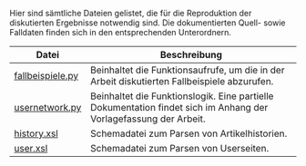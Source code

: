 Hier sind sämtliche Dateien gelistet, die für die Reproduktion der diskutierten Ergebnisse notwendig sind. Die dokumentierten Quell- sowie Falldaten finden sich in den entsprechenden Unterordnern.

| Datei                                | Beschreibung                                                                                                     |
| ------------------------------------ | ---------------------------------------------------------------------------------------------------------------- |
| [fallbeispiele.py](fallbeispiele.py) | Beinhaltet die Funktionsaufrufe, um die in der Arbeit diskutierten Fallbeispiele abzurufen.                      |
| [usernetwork.py](usernetwork.py)     | Beinhaltet die Funktionslogik. Eine partielle Dokumentation findet sich im Anhang der Vorlagefassung der Arbeit. |
| [history.xsl](history.xsl)           | Schemadatei zum Parsen von Artikelhistorien.                                                                     |
| [user.xsl](user.xsl)                 | Schemadatei zum Parsen von Userseiten.                                                                           |